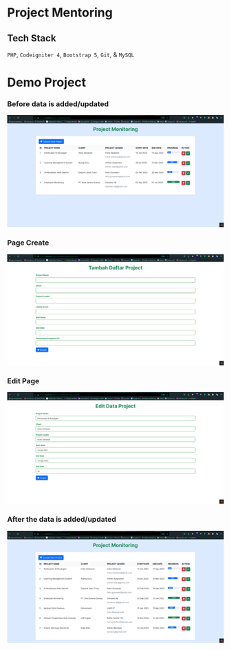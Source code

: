 # Project Mentoring

## Tech Stack

`PHP`, `Codeigniter 4`, `Bootstrap 5`, `Git`, & `MySQL`


# Demo Project

### Before data is added/updated

![demo](./public/assets/demoo.png)

### Page Create

![demo](./public/assets/createDemo.png)

### Edit Page

![demo](./public/assets/editDemo.png)

### After the data is added/updated

![demo](./public/assets/afterDemo.png)
